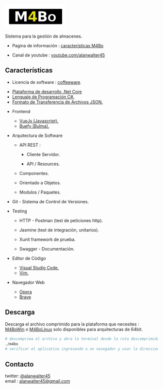 <img src="./assets/logotipo2.png">


Sistema para la gesti&oacute;n de almacenes.

* Pagina de información  : <a href="https://alanwalter45.github.io/sthor" target="_blank">caracter&iacute;sticas M4Bo</a>

* Canal de youtube : <a href="https://www.youtube.com/playlist?list=PLCGw6KEqh5zEhAPkQbcocWWxXfl_tbgD-" target="_blank">youtube.com/alanwalter45</a>

## Caracter&iacute;sticas

* Licencia de software : <a href="./LICENSE.md">coffeeware</a>.

*  <a href="https://dotnet.microsoft.com" target="_blank">
                    Plataforma de desarrollo .Net Core
       </a>

*  <a href="https://docs.microsoft.com/en-us/dotnet/csharp/language-reference/" target="_blank">
                    Lenguaje de Programaci&oacute;n C#.
       </a>

*  <a href="https://www.json.org/" target="_blank">
                    Formato de Transferencia de Archivos JSON.
       </a>

* Frontend

    * <a href="https://vuejs.org/" target="_blank">
                            VueJs (Javascript).
          </a>

    * <a href="https://buefy.org/" target="_blank">
                            Buefy (Bulma).
          </a>

* Arquitectura de Software

    * API REST :

        * Cliente Servidor.

        * API / Resources.

    * Componentes.

    * Orientado a Objetos.

    * Modulos / Paquetes.

* Git - Sistema de Control de Versiones.

* Testing

    *  HTTP - Postman (test de peticiones http).

    *  Jasmine (test de integraci&oacute;n, unitarios).

    *  Xunit framework de prueba.

    *  Swagger - Documentaci&oacute;n.

*  Editor de C&oacute;digo

    * <a href="https://code.visualstudio.com" target="_blank">
                            Visual Studio Code.</a>
    * <a href="https://www.vim.org" target="_blank">
                            Vim.
          </a>

* Navegador Web
        
    * <a href="https://www.opera.com/" target="_blank">
                            Opera
          </a>

    * <a href="https://www.brave.com" target="_blank">
                            Brave
          </a>

## Descarga

Descarga el archivo comprimido para la plataforma que necesites : <a href="src/M4Bo.zip" download>M4BoWin</a> o <a href="src/M4Bo.zip" download>M4BoLinux</a> solo disponibles para arquitecturas de 64bit.



```sh
# descomprima el archivo y abra la terminal desde la ruta descomprimida y ejecute STHOR
./m4bo
# verificar el aplicativo ingresando a un navegador y usar la direccion http://localhost:5000
```

## Contacto
twitter: <a href="https://twitter.com/alanwalter45" target="_blank">@alanwalter45</a>
<br>
email : alanwalter45@gmail.com